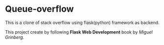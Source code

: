 # Queue-overflow
This is a clone of stack overflow using flask(python) framework as backend.

This project create  by following **Flask Web Development** book by *Miguel Grinberg*.
